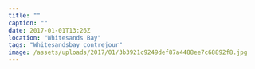 ```yaml
---
title: ""
caption: ""
date: 2017-01-01T13:26Z
location: "Whitesands Bay"
tags: "Whitesandsbay contrejour"
image: /assets/uploads/2017/01/3b3921c9249def87a4488ee7c68892f8.jpg
---
```

